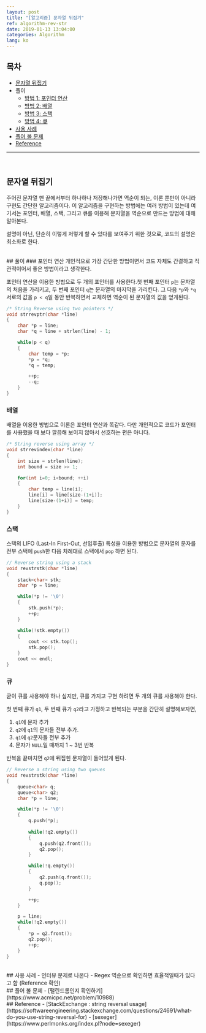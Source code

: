 ```yaml
---
layout: post
title: "[알고리즘] 문자열 뒤집기"
ref: algorithm-rev-str
date: 2019-01-13 13:04:00
categories: Algorithm
lang: ko
---
```


## 목차
- [문자열 뒤집기](#algo)
- 풀이
  * [방법 1: 포인터 연산](#pointer)
  * [방법 2: 배열](#array)
  * [방법 3: 스택](#stack)
  * [방법 4: 큐](#q)
- [사용 사례](#app)
- [풀어 볼 문제](#try)
- [Reference](#ref)
<hr />
<br />

## 문자열 뒤집기 <a id="algo"></a>
주어진 문자열 맨 끝에서부터 하나하나 저장해나가면 역순이 되는, 이론 뿐만이 아니라 구현도 간단한
알고리즘이다. 이 알고리즘을 구현하는 방법에는 여러 방법이 있는데 여기서는 포인터, 배열, 스택, 그리고 큐를 이용해 문자열을 역순으로 만드는 방법에 대해 알아본다.

설명이 아닌, 단순히 이렇게 저렇게 할 수 있다를 보여주기 위한 것으로, 코드의 설명은 최소화로 한다.

<br />
## 풀이
### 포인터 연산<a id="pointer"></a>
개인적으로 가장 간단한 방법이면서 코드 자체도 간결하고 직관적이어서 좋은 방법이라고 생각한다.

포인터 연산을 이용한 방법으로 두 개의 포인터를 사용한다.첫 번째 포인터 `p`는 문자열의 처음을 
가리키고, 두 번째 포인터 `q`는 문자열의 마지막을 가리킨다.
그 다음 `*p`와 `*q` 서로의 값을 `p < q`일 동안 반복하면서 교체하면 역순이 된 문자열의 값을 얻게된다.

```c
/* String Reverse using two pointers */
void strrevptr(char *line)
{
	char *p = line;
	char *q = line + strlen(line) - 1;

	while(p < q)
	{
		char temp = *p;
		*p = *q;
		*q = temp;

		++p;
		--q;
	}
}
```

### 배열 <a id="array"></a>
배열을 이용한 방법으로 이론은 포인터 연산과 똑같다. 다만 개인적으로 코드가 포인터를 사용했을 때
보다 깔끔해 보이지 않아서 선호하는 편은 아니다.

```c
/* String reverse using array */
void strrevindex(char *line)
{
	int size = strlen(line);
	int bound = size >> 1;

	for(int i=0; i<bound; ++i)
	{
		char temp = line[i];
		line[i] = line[size-(1+i)];
		line[size-(1+i)] = temp;
	}
}
```

### 스택<a id="stack"></a>
스택의 LIFO (Last-In First-Out, 선입후출) 특성을 이용한 방법으로 
문자열의 문자를 전부 스택에 `push`한 다음 차례대로 스택에서 `pop` 하면 된다.

```c
// Reverse string using a stack
void revstrstk(char *line)
{
	stack<char> stk;
	char *p = line;

	while(*p != '\0')
	{
		stk.push(*p);
		++p;
	}

	while(!stk.empty())
	{
		cout << stk.top();
		stk.pop();
	}
	cout << endl;
}
```

### 큐 <a id="q"></a>
굳이 큐를 사용해야 하나 싶지만, 큐를 가지고 구현 하려면 두 개의 큐를 사용해야 한다.

첫 번째 큐가 `q1`, 두 번째 큐가 `q2`라고 가정하고 반복되는 부분을 간단히 설명해보자면,
1. `q1`에 문자 추가
2. `q2`에 `q1`의 문자들 전부 추가.
3. `q1`에 `q2`문자들 전부 추가
4. 문자가 `NULL`일 때까지 1 ~ 3번 반복

반복을 끝마치면 `q2`에 뒤집힌 문자열이 들어있게 된다.

```c
// Reverse a string using two queues
void revstrstk(char *line)
{
	queue<char> q;
	queue<char> q2;
	char *p = line;

	while(*p != '\0')
	{
		q.push(*p);
		
		while(!q2.empty())
		{
			q.push(q2.front());
			q2.pop();
		}

		while(!q.empty())
		{
			q2.push(q.front());
			q.pop();
		}

		++p;
	}

	p = line;
	while(!q2.empty())
	{
		*p = q2.front();
		q2.pop();
		++p;
	}
}
```

<br />
## 사용 사례 <a id="app"></a>
- 인터뷰 문제로 나온다
- Regex 역순으로 확인하면 효율적일때가 있다고 함 (Reference 확인)

<br />
## 풀어 볼 문제 <a id="try"></a>
- [팰린드롬인지 확인하기](https://www.acmicpc.net/problem/10988)

<br />
## Reference<a id="ref"></a>
- [StackExchange : string reversal usage](https://softwareengineering.stackexchange.com/questions/24691/what-do-you-use-string-reversal-for)
- [sexeger](https://www.perlmonks.org/index.pl?node=sexeger)
